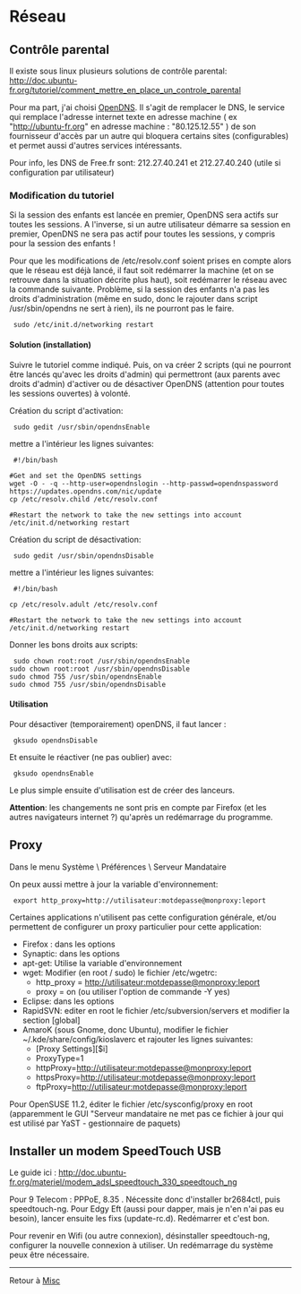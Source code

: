 # Réseau

## Contrôle parental

Il existe sous linux plusieurs solutions de contrôle parental:
<http://doc.ubuntu-fr.org/tutoriel/comment_mettre_en_place_un_controle_parental>

Pour ma part, j'ai choisi
[OpenDNS](http://doc.ubuntu-fr.org/tutoriel/comment_mettre_en_place_un_controle_parental#opendns).
Il s'agit de remplacer le DNS, le service qui remplace l'adresse
internet texte en adresse machine ( ex "<http://ubuntu-fr.org>" en
adresse machine : "80.125.12.55" ) de son fournisseur d'accès par un
autre qui bloquera certains sites (configurables) et permet aussi
d'autres services intéressants.

Pour info, les DNS de Free.fr sont: 212.27.40.241 et 212.27.40.240
(utile si configuration par utilisateur)

### Modification du tutoriel

Si la session des enfants est lancée en premier, OpenDNS sera actifs sur
toutes les sessions. A l'inverse, si un autre utilisateur démarre sa
session en premier, OpenDNS ne sera pas actif pour toutes les sessions,
y compris pour la session des enfants !

Pour que les modifications de /etc/resolv.conf soient prises en compte
alors que le réseau est déjà lancé, il faut soit redémarrer la machine
(et on se retrouve dans la situation décrite plus haut), soit redémarrer
le réseau avec la commande suivante. Problème, si la session des enfants
n'a pas les droits d'administration (même en sudo, donc le rajouter dans
script /usr/sbin/opendns ne sert à rien), ils ne pourront pas le faire.

     sudo /etc/init.d/networking restart

#### Solution (installation)

Suivre le tutoriel comme indiqué. Puis, on va créer 2 scripts (qui ne
pourront être lancés qu'avec les droits d'admin) qui permettront (aux
parents avec droits d'admin) d'activer ou de désactiver OpenDNS
(attention pour toutes les sessions ouvertes) à volonté.

Création du script d'activation:

     sudo gedit /usr/sbin/opendnsEnable

mettre a l'intérieur les lignes suivantes:

     #!/bin/bash

    #Get and set the OpenDNS settings
    wget -O - -q --http-user=opendnslogin --http-passwd=opendnspassword https://updates.opendns.com/nic/update
    cp /etc/resolv.child /etc/resolv.conf

    #Restart the network to take the new settings into account
    /etc/init.d/networking restart

Création du script de désactivation:

     sudo gedit /usr/sbin/opendnsDisable

mettre a l'intérieur les lignes suivantes:

     #!/bin/bash

    cp /etc/resolv.adult /etc/resolv.conf

    #Restart the network to take the new settings into account
    /etc/init.d/networking restart

Donner les bons droits aux scripts:

     sudo chown root:root /usr/sbin/opendnsEnable
    sudo chown root:root /usr/sbin/opendnsDisable
    sudo chmod 755 /usr/sbin/opendnsEnable
    sudo chmod 755 /usr/sbin/opendnsDisable

#### Utilisation

Pour désactiver (temporairement) openDNS, il faut lancer :

     gksudo opendnsDisable

Et ensuite le réactiver (ne pas oublier) avec:

     gksudo opendnsEnable

Le plus simple ensuite d'utilisation est de créer des lanceurs.

**Attention**: les changements ne sont pris en compte par Firefox (et
les autres navigateurs internet ?) qu'après un redémarrage du programme.

## Proxy

Dans le menu Système \\ Préférences \\ Serveur Mandataire

On peux aussi mettre à jour la variable d'environnement:

     export http_proxy=http://utilisateur:motdepasse@monproxy:leport

Certaines applications n'utilisent pas cette configuration générale,
et/ou permettent de configurer un proxy particulier pour cette
application:

- Firefox : dans les options
- Synaptic: dans les options
- apt-get: Utilise la variable d'environnement
- wget: Modifier (en root / sudo) le fichier /etc/wgetrc:
  - http_proxy =
    [http://utilisateur:motdepasse@monproxy:leport](http://utilisateur:motdepasse@monproxy:leport)
  - proxy = on (ou utiliser l'option de commande -Y yes)
- Eclipse: dans les options
- RapidSVN: editer en root le fichier /etc/subversion/servers et
  modifier la section \[global\]
- AmaroK (sous Gnome, donc Ubuntu), modifier le fichier
  ~/.kde/share/config/kioslaverc et rajouter les lignes suivantes:
  - \[Proxy Settings\]\[\$i\]
  - ProxyType=1
  - httpProxy=[http://utilisateur:motdepasse@monproxy:leport](http://utilisateur:motdepasse@monproxy:leport)
  - httpsProxy=[http://utilisateur:motdepasse@monproxy:leport](http://utilisateur:motdepasse@monproxy:leport)
  - ftpProxy=[http://utilisateur:motdepasse@monproxy:leport](http://utilisateur:motdepasse@monproxy:leport)

Pour OpenSUSE 11.2, éditer le fichier /etc/sysconfig/proxy en root
(apparemment le GUI "Serveur mandataire ne met pas ce fichier à jour qui
est utilisé par YaST - gestionnaire de paquets)

## Installer un modem SpeedTouch USB

Le guide ici :
<http://doc.ubuntu-fr.org/materiel/modem_adsl_speedtouch_330_speedtouch_ng>

Pour 9 Telecom : PPPoE, 8.35 . Nécessite donc d'installer br2684ctl,
puis speedtouch-ng. Pour Edgy Eft (aussi pour dapper, mais je n'en n'ai
pas eu besoin), lancer ensuite les fixs (update-rc.d). Redémarrer et
c'est bon.

Pour revenir en Wifi (ou autre connexion), désinstaller speedtouch-ng,
configurer la nouvelle connexion à utiliser. Un redémarrage du système
peux être nécessaire.

------------------------------------------------------------------------

Retour à [Misc](Misc)
